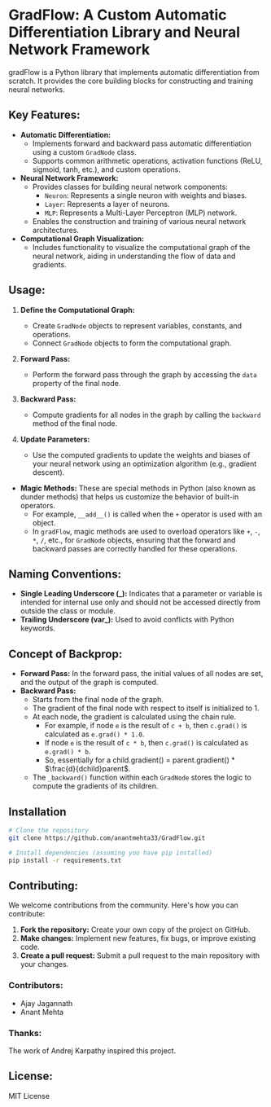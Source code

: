 # GradFlow: A Custom Automatic Differentiation Library and Neural Network Framework

gradFlow is a Python library that implements automatic differentiation from scratch. It provides the core building blocks for constructing and training neural networks.

## **Key Features:**

* **Automatic Differentiation:** 
    * Implements forward and backward pass automatic differentiation using a custom `GradNode` class.
    * Supports common arithmetic operations, activation functions (ReLU, sigmoid, tanh, etc.), and custom operations.
* **Neural Network Framework:**
    * Provides classes for building neural network components:
        * `Neuron`: Represents a single neuron with weights and biases.
        * `Layer`: Represents a layer of neurons.
        * `MLP`: Represents a Multi-Layer Perceptron (MLP) network.
    * Enables the construction and training of various neural network architectures.
* **Computational Graph Visualization:** 
    * Includes functionality to visualize the computational graph of the neural network, aiding in understanding the flow of data and gradients.

## **Usage:**

1. **Define the Computational Graph:**
   * Create `GradNode` objects to represent variables, constants, and operations.
   * Connect `GradNode` objects to form the computational graph.

2. **Forward Pass:**
   * Perform the forward pass through the graph by accessing the `data` property of the final node.

3. **Backward Pass:**
   * Compute gradients for all nodes in the graph by calling the `backward` method of the final node.

4. **Update Parameters:**
   * Use the computed gradients to update the weights and biases of your neural network using an optimization algorithm (e.g., gradient descent).

* **Magic Methods:** These are special methods in Python (also known as dunder methods) that helps us customize the behavior of built-in operators. 
    * For example, `__add__()` is called when the `+` operator is used with an object. 
    * In `gradFlow`, magic methods are used to overload operators like `+`, `-`, `*`, `/`, etc., for `GradNode` objects, ensuring that the forward and backward passes are correctly handled for these operations.

## **Naming Conventions:**

* **Single Leading Underscore (_):** Indicates that a parameter or variable is intended for internal use only and should not be accessed directly from outside the class or module.
* **Trailing Underscore (var_):** Used to avoid conflicts with Python keywords.

## **Concept of Backprop:**

* **Forward Pass:** In the forward pass, the initial values of all nodes are set, and the output of the graph is computed.
* **Backward Pass:** 
    * Starts from the final node of the graph. 
    * The gradient of the final node with respect to itself is initialized to 1.
    * At each node, the gradient is calculated using the chain rule. 
        * For example, if node `e` is the result of `c + b`, then `c.grad()` is calculated as `e.grad() * 1.0`.
        * If node `e` is the result of `c * b`, then `c.grad()` is calculated as `e.grad() * b`.
        * So, essentially for a child.gradient() = parent.gradient() * $\frac{d}{dchild}parent$.
    * The `_backward()` function within each `GradNode` stores the logic to compute the gradients of its children.

## Installation

```bash
# Clone the repository
git clone https://github.com/anantmehta33/GradFlow.git

# Install dependencies (assuming you have pip installed)
pip install -r requirements.txt
```

## **Contributing:**

We welcome contributions from the community. Here's how you can contribute:

1. **Fork the repository:** Create your own copy of the project on GitHub.
2. **Make changes:** Implement new features, fix bugs, or improve existing code.
3. **Create a pull request:** Submit a pull request to the main repository with your changes.

### **Contributors:**

* Ajay Jagannath
* Anant Mehta

### **Thanks:**

The work of Andrej Karpathy inspired this project.

## **License:**

MIT License
